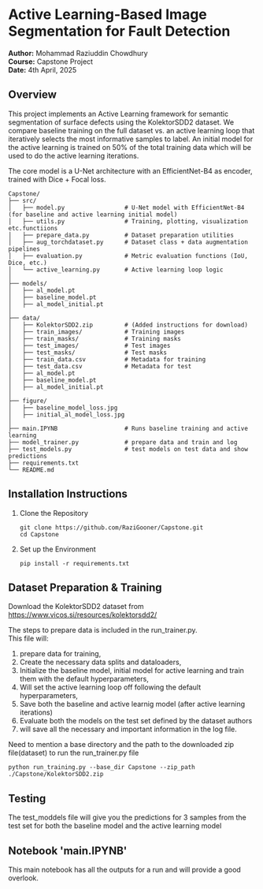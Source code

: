 # Active Learning-Based Image Segmentation for Fault Detection

**Author:** Mohammad Raziuddin Chowdhury  
**Course:** Capstone Project  
**Date:** 4th April, 2025  

## Overview

This project implements an Active Learning framework for semantic segmentation of surface defects using the KolektorSDD2 dataset. We compare baseline training on the full dataset vs. an active learning loop that iteratively selects the most informative samples to label. An initial model for the active learning is trained on 50% of the total training data which will be used to do the active learning iterations.

The core model is a U-Net architecture with an EfficientNet-B4 as encoder, trained with Dice + Focal loss.

```
Capstone/
├── src/
│   ├── model.py                 # U-Net model with EfficientNet-B4 (for baseline and active learning initial model)
│   ├── utils.py                 # Training, plotting, visualization etc.functiions 
│   ├── prepare_data.py          # Dataset preparation utilities
│   ├── aug_torchdataset.py      # Dataset class + data augmentation pipelines
│   ├── evaluation.py            # Metric evaluation functions (IoU, Dice, etc.)
│   └── active_learning.py       # Active learning loop logic
│
├── models/
│   ├── al_model.pt
│   ├── baseline_model.pt
│   ├── al_model_initial.pt
│
├── data/
│   ├── KolektorSDD2.zip         # (Added instructions for download)
│   ├── train_images/            # Training images
│   ├── train_masks/             # Training masks
│   ├── test_images/             # Test images
│   ├── test_masks/              # Test masks
│   ├── train_data.csv           # Metadata for training
│   ├── test_data.csv            # Metadata for test
│   ├── al_model.pt
│   ├── baseline_model.pt
│   ├── al_model_initial.pt
│
├── figure/
│   ├── baseline_model_loss.jpg
│   ├── initial_al_model_loss.jpg
│
├── main.IPYNB                   # Runs baseline training and active learning
├── model_trainer.py             # prepare data and train and log
├── test_models.py               # test models on test data and show predictions
├── requirements.txt
└── README.md
```



## Installation Instructions
1. Clone the Repository
   ```
   git clone https://github.com/RaziGooner/Capstone.git
   cd Capstone
   ```
2. Set up the Environment
   ```
   pip install -r requirements.txt
   ```


## Dataset Preparation & Training
Download the KolektorSDD2 dataset from https://www.vicos.si/resources/kolektorsdd2/  

The steps to prepare data is included in the run_trainer.py.  
This file will:  
1. prepare data for training,
2. Create the necessary data splits and dataloaders,
3. Initialize the baseline model, initial model for active learning and train them with the default hyperparameters,
4. Will set the active learning loop off following the default hyperparameters,
5. Save both the baseline and active learnig model (after active learning iterations)
6. Evaluate both the models on the test set defined by the dataset authors
7. will save all the necessary and important information in the log file.


Need to mention a base directory and the path to the downloaded zip file(dataset) to run the run_trainer.py file

```
python run_training.py --base_dir Capstone --zip_path ./Capstone/KolektorSDD2.zip
```


## Testing

The test_moddels file will give you the predictions for 3 samples from the test set for both the baseline model and the active learning model


## Notebook 'main.IPYNB'
This main notebook has all the outputs for a run and will provide a good overlook.



